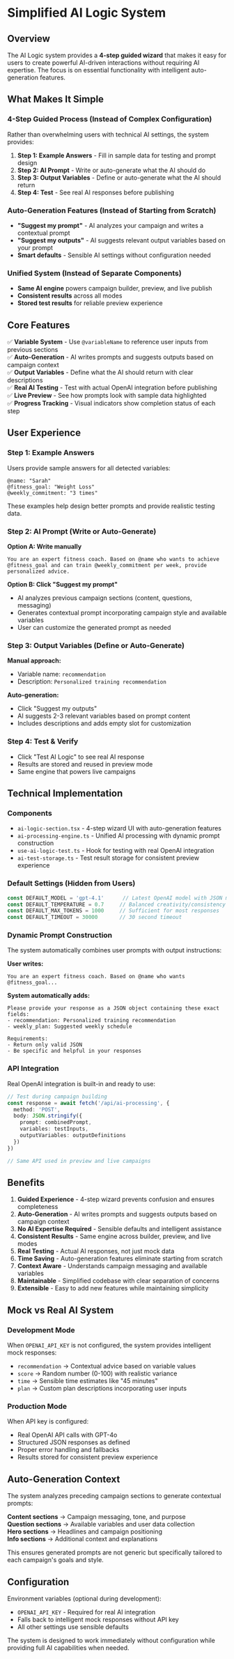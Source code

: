 # Simplified AI Logic System

## Overview

The AI Logic system provides a **4-step guided wizard** that makes it easy for users to create powerful AI-driven interactions without requiring AI expertise. The focus is on essential functionality with intelligent auto-generation features.

## What Makes It Simple

### 4-Step Guided Process (Instead of Complex Configuration)
Rather than overwhelming users with technical AI settings, the system provides:

1. **Step 1: Example Answers** - Fill in sample data for testing and prompt design
2. **Step 2: AI Prompt** - Write or auto-generate what the AI should do
3. **Step 3: Output Variables** - Define or auto-generate what the AI should return
4. **Step 4: Test** - See real AI responses before publishing

### Auto-Generation Features (Instead of Starting from Scratch)
- **"Suggest my prompt"** - AI analyzes your campaign and writes a contextual prompt
- **"Suggest my outputs"** - AI suggests relevant output variables based on your prompt
- **Smart defaults** - Sensible AI settings without configuration needed

### Unified System (Instead of Separate Components)
- **Same AI engine** powers campaign builder, preview, and live publish
- **Consistent results** across all modes
- **Stored test results** for reliable preview experience

## Core Features

✅ **Variable System** - Use `@variableName` to reference user inputs from previous sections  
✅ **Auto-Generation** - AI writes prompts and suggests outputs based on campaign context  
✅ **Output Variables** - Define what the AI should return with clear descriptions  
✅ **Real AI Testing** - Test with actual OpenAI integration before publishing  
✅ **Live Preview** - See how prompts look with sample data highlighted  
✅ **Progress Tracking** - Visual indicators show completion status of each step  

## User Experience

### Step 1: Example Answers
Users provide sample answers for all detected variables:
```
@name: "Sarah"
@fitness_goal: "Weight Loss" 
@weekly_commitment: "3 times"
```
These examples help design better prompts and provide realistic testing data.

### Step 2: AI Prompt (Write or Auto-Generate)
**Option A: Write manually**
```
You are an expert fitness coach. Based on @name who wants to achieve @fitness_goal and can train @weekly_commitment per week, provide personalized advice.
```

**Option B: Click "Suggest my prompt"**
- AI analyzes previous campaign sections (content, questions, messaging)
- Generates contextual prompt incorporating campaign style and available variables
- User can customize the generated prompt as needed

### Step 3: Output Variables (Define or Auto-Generate)
**Manual approach:**
- Variable name: `recommendation`
- Description: `Personalized training recommendation`

**Auto-generation:**
- Click "Suggest my outputs"
- AI suggests 2-3 relevant variables based on prompt content
- Includes descriptions and adds empty slot for customization

### Step 4: Test & Verify
- Click "Test AI Logic" to see real AI response
- Results are stored and reused in preview mode
- Same engine that powers live campaigns

## Technical Implementation

### Components
- `ai-logic-section.tsx` - 4-step wizard UI with auto-generation features
- `ai-processing-engine.ts` - Unified AI processing with dynamic prompt construction
- `use-ai-logic-test.ts` - Hook for testing with real OpenAI integration
- `ai-test-storage.ts` - Test result storage for consistent preview experience

### Default Settings (Hidden from Users)
```typescript
const DEFAULT_MODEL = 'gpt-4.1'      // Latest OpenAI model with JSON mode and browsing
const DEFAULT_TEMPERATURE = 0.7     // Balanced creativity/consistency
const DEFAULT_MAX_TOKENS = 1000     // Sufficient for most responses
const DEFAULT_TIMEOUT = 30000       // 30 second timeout
```

### Dynamic Prompt Construction
The system automatically combines user prompts with output instructions:

**User writes:**
```
You are an expert fitness coach. Based on @name who wants @fitness_goal...
```

**System automatically adds:**
```
Please provide your response as a JSON object containing these exact fields:
- recommendation: Personalized training recommendation
- weekly_plan: Suggested weekly schedule

Requirements:
- Return only valid JSON
- Be specific and helpful in your responses
```

### API Integration
Real OpenAI integration is built-in and ready to use:

```typescript
// Test during campaign building
const response = await fetch('/api/ai-processing', {
  method: 'POST',
  body: JSON.stringify({
    prompt: combinedPrompt,
    variables: testInputs,
    outputVariables: outputDefinitions
  })
})

// Same API used in preview and live campaigns
```

## Benefits

1. **Guided Experience** - 4-step wizard prevents confusion and ensures completeness
2. **Auto-Generation** - AI writes prompts and suggests outputs based on campaign context  
3. **No AI Expertise Required** - Sensible defaults and intelligent assistance
4. **Consistent Results** - Same engine across builder, preview, and live modes
5. **Real Testing** - Actual AI responses, not just mock data
6. **Time Saving** - Auto-generation features eliminate starting from scratch
7. **Context Aware** - Understands campaign messaging and available variables
8. **Maintainable** - Simplified codebase with clear separation of concerns
9. **Extensible** - Easy to add new features while maintaining simplicity

## Mock vs Real AI System

### Development Mode
When `OPENAI_API_KEY` is not configured, the system provides intelligent mock responses:

- `recommendation` → Contextual advice based on variable values
- `score` → Random number (0-100) with realistic variance
- `time` → Sensible time estimates like "45 minutes"
- `plan` → Custom plan descriptions incorporating user inputs

### Production Mode  
When API key is configured:
- Real OpenAI API calls with GPT-4o
- Structured JSON responses as defined
- Proper error handling and fallbacks
- Results stored for consistent preview experience

## Auto-Generation Context

The system analyzes preceding campaign sections to generate contextual prompts:

**Content sections** → Campaign messaging, tone, and purpose  
**Question sections** → Available variables and user data collection  
**Hero sections** → Headlines and campaign positioning  
**Info sections** → Additional context and explanations  

This ensures generated prompts are not generic but specifically tailored to each campaign's goals and style.

## Configuration

Environment variables (optional during development):
- `OPENAI_API_KEY` - Required for real AI integration
- Falls back to intelligent mock responses without API key
- All other settings use sensible defaults

The system is designed to work immediately without configuration while providing full AI capabilities when needed. 